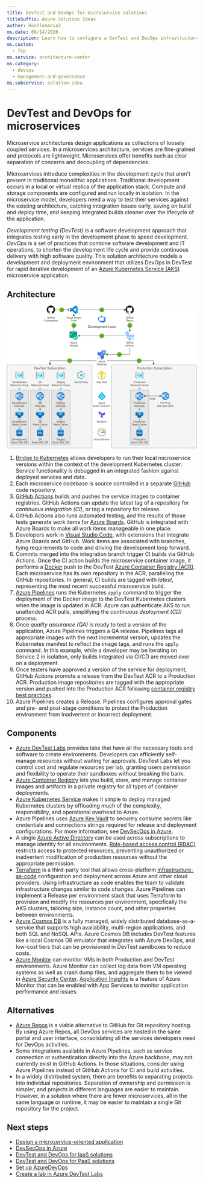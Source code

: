 ```yaml
---
title: DevTest and DevOps for microservice solutions
titleSuffix: Azure Solution Ideas
author: doodlemania2
ms.date: 09/14/2020
description: Learn how to configure a DevTest and DevOps infrastructure for development, testing, and deployment of microservice-based software.
ms.custom:
  - fcp
ms.service: architecture-center
ms.category:
  - devops
  - management-and-governance
ms.subservice: solution-idea
---
```


# DevTest and DevOps for microservices

Microservice architectures design applications as collections of loosely coupled services. In a microservices architecture, services are fine-grained and protocols are lightweight. Microservices offer benefits such as clear separation of concerns and decoupling of dependencies.

Microservices introduce complexities in the development cycle that aren't present in traditional monolithic applications. Traditional development occurs in a local or virtual replica of the application stack. Compute and storage components are configured and run locally in isolation. In the microservice model, developers need a way to test their services against the existing architecture, catching integration issues early, saving on build and deploy time, and keeping integrated builds cleaner over the lifecycle of the application.

*Development testing (DevTest)* is a software development approach that integrates testing early in the development phase to speed development. *DevOps* is a set of practices that combine software development and IT operations, to shorten the development life cycle and provide continuous delivery with high software quality. This solution architecture models a development and deployment environment that utilizes DevOps in DevTest for rapid iterative development of an [Azure Kubernetes Service (AKS)](https://azure.microsoft.com/services/kubernetes-service/) microservice application. 
## Architecture

![Diagram showing the configuration of DevTest and DevOps for a microservice application.](../media/dev-test-paas.png)

1. [Bridge to Kubernetes](/visualstudio/containers/overview-local-process-kubernetes) allows developers to run their local microservice versions within the context of the development Kubernetes cluster. Service functionality is debugged in an integrated fashion against deployed services and data.
2. Each microservice codebase is source controlled in a separate [GitHub](https://azure.microsoft.com/en-us/products/github) code repository.
3. [GitHub Actions](https://docs.github.com/en/actions/creating-actions/creating-a-docker-container-action) builds and pushes the service images to container registries. GitHub Actions can update the latest tag of a repository for *continuous integration (CI)*, or tag a repository for release.
4. GitHub Actions also runs automated testing, and the results of those tests generate work items for [Azure Boards](https://github.com/marketplace/azure-boards). GitHub is integrated with Azure Boards to make all work items manageable in one place.
5. Developers work in [Visual Studio Code](https://code.visualstudio.com/), with extensions that integrate Azure Boards and GitHub. Work items are associated with branches, tying requirements to code and driving the development loop forward.
6. Commits merged into the integration branch trigger CI builds via GitHub Actions. Once the CI action builds the microservice container image, it performs a [Docker](https://www.docker.com/) push to the DevTest [Azure Container Registry (ACR)](/azure/container-registry/container-registry-intro). Each microservice has its own repository in the ACR, paralleling the GitHub repositories. In general, CI builds are tagged with *latest*, representing the most recent successful microservice build.
7. [Azure Pipelines](/azure/devops/pipelines/ecosystems/kubernetes/aks-template) runs the Kubernetes `apply` command to trigger the deployment of the Docker image to the DevTest Kubernetes clusters when the image is updated in ACR. Azure can authenticate AKS to run unattended ACR pulls, simplifying the *continuous deployment (CD)* process.
8. Once *quality assurance (QA)* is ready to test a version of the application, Azure Pipelines triggers a QA release. Pipelines tags all appropriate images with the next incremental version, updates the Kubernetes manifest to reflect the image tags, and runs the `apply` command.
   In this example, while a developer may be iterating on Service 2 in isolation, only builds integrated via CI/CD are moved over on a deployment.
9. Once testers have approved a version of the service for deployment, GitHub Actions promote a release from the DevTest ACR to a Production ACR. Production image repositories are tagged with the appropriate version and pushed into the Production ACR following [container registry best practices](/azure/container-registry/container-registry-best-practices).
10. Azure Pipelines creates a Release. Pipelines configures approval gates and pre- and post-stage conditions to protect the Production environment from inadvertent or incorrect deployment.

## Components
- [Azure DevTest Labs](https://azure.microsoft.com/services/devtest-lab/) provides labs that have all the necessary tools and software to create environments. Developers can efficiently self-manage resources without waiting for approvals. DevTest Labs let you control cost and regulate resources per lab, granting users permission and flexibility to operate their sandboxes without breaking the bank.
- [Azure Container Registry](/azure/container-registry/) lets you build, store, and manage container images and artifacts in a private registry for all types of container deployments.
- [Azure Kubernetes Service](/azure/aks/intro-kubernetes) makes it simple to deploy managed Kubernetes clusters by offloading much of the complexity, responsibility, and operational overhead to Azure.
- Azure Pipelines uses [Azure Key Vault](/azure/devops/pipelines/release/azure-key-vault) to securely consume secrets like credentials and connections strings required for release and deployment configurations. For more information, see [DevSecOps in Azure](/azure/architecture/solution-ideas/articles/devsecops-in-azure).
- A single [Azure Active Directory](/azure/active-directory/fundamentals/active-directory-whatis) can be used across subscriptions to manage identity for all environments. [Role-based access control (RBAC)](/azure/role-based-access-control/overview) restricts access to protected resources, preventing unauthorized or inadvertent modification of production resources without the appropriate permission.
- [Terraform](https://www.terraform.io/docs/providers/azurerm/r/app_service.html) is a third-party tool that allows cross-platform [infrastructure-as-code](/azure/devops/learn/what-is-infrastructure-as-code) configuration and deployment across Azure and other cloud providers. Using infrastructure as code enables the team to validate infrastructure changes similar to code changes. Azure Pipelines can implement a Release per environment stack that uses Terraform to provision and modify the resources per environment, specifically the AKS clusters, tailoring size, instance count, and other properties between environments.
- [Azure Cosmos DB](/azure/cosmos-db/optimize-dev-test) is a fully managed, widely distributed database-as-a-service that supports high availability, multi-region applications, and both SQL and NoSQL APIs. Azure Cosmos DB includes DevTest features like a local Cosmos DB emulator that integrates with Azure DevOps, and low-cost tiers that can be provisioned in DevTest sandboxes to reduce costs.
- [Azure Monitor](/azure/devtest-labs/security-baseline) can monitor VMs in both Production and DevTest environments. Azure Monitor can collect log data from VM operating systems as well as crash dump files, and aggregate them to be viewed in [Azure Security Center](/azure/security-center/security-center-enable-data-collection). [Application Insights](/azure/azure-monitor/app/app-insights-overview) is a feature of Azure Monitor that can be enabled with App Services to monitor application performance and issues.

## Alternatives
- [Azure Repos](https://azure.microsoft.com/services/devops/repos/) is a viable alternative to GitHub for Git repository hosting. By using Azure Repos, all DevOps services are hosted in the same portal and user interface, consolidating all the services developers need for DevOps activities.
- Some integrations available in Azure Pipelines, such as service connection or authentication directly into the Azure backbone, may not currently exist in GitHub Actions. In those situations, consider using Azure Pipelines instead of GitHub Actions for CI and build activities.
- In a widely distributed system, there are benefits to separating projects into individual repositories. Separation of ownership and permission is simpler, and projects in different languages are easier to maintain. However, in a solution where there are fewer microservices, all in the same language or runtime, it may be easier to maintain a single Git repository for the project.

## Next steps
- [Design a microservice-oriented application](/dotnet/architecture/microservices/multi-container-microservice-net-applications/microservice-application-design)
- [DevSecOps in Azure](/azure/architecture/solution-ideas/articles/devsecops-in-azure)
- [DevTest and DevOps for IaaS solutions](dev-test-iaas.md)
- [DevTest and DevOps for PaaS solutions](dev-test-paas.md)
- [Set up AzureDevOps](https://www.visualstudio.com/docs/setup-admin/get-started)
- [Create a lab in Azure DevTest Labs](/azure/lab-services/tutorial-create-custom-lab)
